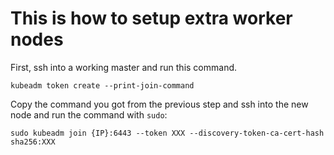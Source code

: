 # This is how to setup extra worker nodes 

First, ssh into a working master and run this command.
```
kubeadm token create --print-join-command
```

Copy the command you got from the previous step and ssh into the new node and run the command with `sudo`:

```
sudo kubeadm join {IP}:6443 --token XXX --discovery-token-ca-cert-hash sha256:XXX
```
